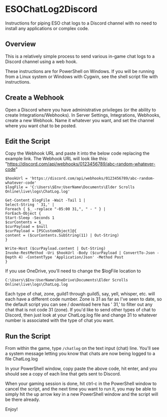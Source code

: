 # ESOChatLog2Discord
Instructions for piping ESO chat logs to a Discord channel with no need to install any applications or complex code.

## Overview

This is a relatively simple process to send various in-game chat logs to a Discord channel using a web hook.

These instructions are for PowerShell on Windows. If you will be running from a Linux system or Windows with Cygwin, see the shell script file with instructions.

## Create a Webhook

Open a Discord where you have administrative privileges (or the ability to create Integrations/Webhooks). In Server Settings, Integrations, Webhooks, create a new Webhook. Name it whatever you want, and set the channel where you want chat to be posted.

## Edit the Script

Copy the Webhook URL and paste it into the below code replacing the example link. The Webhook URL will look like this: "https://discord.com/api/webhooks/0123456789/abc-random-whatever-code"

```
$hookUrl = 'https://discord.com/api/webhooks/0123456789/abc-random-whatever-code'
$logFile = 'C:\Users\$Env:UserName\Documents\Elder Scrolls Online\live\logs\ChatLog.log'

Get-Content $logFile -Wait -Tail 1 |
Select-String ' 31,' |
Foreach { $_ -replace "-05:00 31,", " - " } |
ForEach-Object {
Start-Sleep -Seconds 1
$curContents = $_
$curPayload = $null
$curPayload = [PSCustomObject]@{
content = ($curContents.SubString(11) | Out-String)
}

Write-Host ($curPayload.content | Out-String)
Invoke-RestMethod -Uri $hookUrl -Body ($curPayload | ConvertTo-Json -Depth 4) -ContentType 'Application/Json' -Method Post
}
```

If you use OneDrive, you'll need to change the $logFile location to

```C:\Users\$Env:UserName\OneDrive\Documents\Elder Scrolls Online\live\logs\ChatLog.log```

Each type of chat, zone, guild1 through guild5, say, yell, whisper, etc. will each have a different code number. Zone is 31 as far as I've seen to date, so the default script you can see / download here has ' 31,' to filter out any chat that is not code 31 (zone). If you'd like to send other types of chat to Discord, then just look at your ChatLog.log file and change 31 to whatever number is associated with the type of chat you want.

## Run the Script

From within the game, type ```/chatlog``` on the text input (chat) line. You'll see a system message letting you know that chats are now being logged to a file ChatLog.log

In your PowerShell window, copy paste the above code, hit enter, and you should see a copy of each line that gets sent to Discord.

When your gaming session is done, hit ctrl-c in the PowerShell window to cancel the script, and the next time you want to run it, you may be able to simply hit the up arrow key in a new PowerShell window and the script will be there already.

Enjoy!
